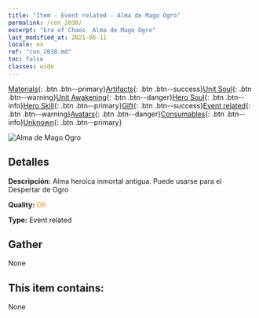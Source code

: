```yaml
---
title: "Item - Event related - Alma de Mago Ogro"
permalink: /con_2038/
excerpt: "Era of Chaos  Alma de Mago Ogro"
last_modified_at: 2021-05-11
locale: es
ref: "con_2038.md"
toc: false
classes: wide
---
```

 [Materials](/ItemsES/){: .btn .btn--primary}[Artifacts](/ItemsES/Artifacts/){: .btn .btn--success}[Unit Soul](/ItemsES/UnitSoul/){: .btn .btn--warning}[Unit Awakening](/ItemsES/UnitAwakening/){: .btn .btn--danger}[Hero Soul](/ItemsES/HeroSoul/){: .btn .btn--info}[Hero Skill](/ItemsES/HeroSkill/){: .btn .btn--primary}[Gift](/ItemsES/Gift/){: .btn .btn--success}[Event related](/ItemsES/Events/){: .btn .btn--warning}[Avatars](/ItemsES/Avatars/){: .btn .btn--danger}[Consumables](/ItemsES/Consumables/){: .btn .btn--info}[Unknown](/ItemsES/Unknown/){: .btn .btn--primary}

 ![Alma de Mago Ogro](/images/t/juexing_404.png)

## Detalles
 **Descripción:** Alma heroica inmortal antigua. Puede usarse para el Despertar de Ogro

 **Quality:** <span style="color: #FF8C00">OK</span>

 **Type:** Event related

## Gather

  None

## This item contains:

  None

